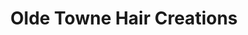 ---
title: "Olde Towne Hair Creations"
url: /manassas/olde-towne-hair-creations/
shop: hairdresser
---